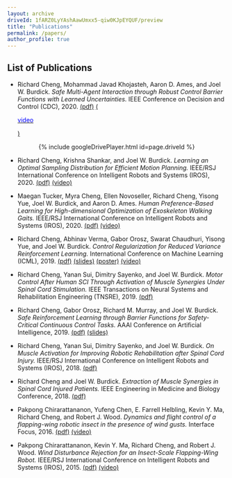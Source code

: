 ```yaml
---
layout: archive
driveId: 1fARZ0LyYAshAawUmxx5-qiw0KJpEYQUF/preview
title: "Publications"
permalink: /papers/
author_profile: true
---
```


List of Publications
------

* Richard Cheng, Mohammad Javad Khojasteh, Aaron D. Ames, and Joel W. Burdick. *Safe Multi-Agent Interaction through Robust Control Barrier Functions with Learned Uncertainties.* IEEE Conference on Decision and Control (CDC), 2020. [(pdf)](http://rcheng805.github.io/files/cdc2020.pdf) [(<p style="color:blue">video</p>)](http://rcheng805.github.io/files/CDC2020_video.mp4) <br/>

<p align="center">
{% include googleDrivePlayer.html id=page.driveId %}
</p>

* Richard Cheng, Krishna Shankar, and Joel W. Burdick. *Learning an Optimal Sampling Distribution for Efficient Motion Planning.* IEEE/RSJ International Conference on Intelligent Robots and Systems (IROS), 2020. [(pdf)](http://rcheng805.github.io/files/iros2020_tri.pdf) [(video)](http://rcheng805.github.io/files/IROS20_1807_VI_i.mp4) <br/>

* Maegan Tucker, Myra Cheng, Ellen Novoseller, Richard Cheng, Yisong Yue, Joel W. Burdick, and Aaron D. Ames. *Human Preference-Based Learning for High-dimensional Optimization of Exoskeleton Walking Gaits.* IEEE/RSJ International Conference on Intelligent Robots and Systems (IROS), 2020. [(pdf)](http://rcheng805.github.io/files/iros2020_gait.pdf) [(video)](http://rcheng805.github.io/files/IROS20_1917_VI_fi.mp4) <br/>

* Richard Cheng, Abhinav Verma, Gabor Orosz, Swarat Chaudhuri, Yisong Yue, and Joel W. Burdick. *Control Regularization for Reduced Variance Reinforcement Learning.* International Conference on Machine Learning (ICML), 2019. [(pdf)](http://rcheng805.github.io/files/icml2019_paper.pdf) [(slides)](http://rcheng805.github.io/files/icml2019_presentation.pdf) [(poster)](http://rcheng805.github.io/files/icml2019_poster.pdf) [(video)](http://rcheng805.github.io/files/CORERL_video.mp4) <br/>

* Richard Cheng, Yanan Sui, Dimitry Sayenko, and Joel W. Burdick. *Motor Control After Human SCI Through Activation of Muscle Synergies Under Spinal Cord Stimulation.* IEEE Transactions on Neural Systems and Rehabilitation Engineering (TNSRE), 2019. [(pdf)](http://rcheng805.github.io/files/tnsre2019_published.pdf) <br/>

* Richard Cheng, Gabor Orosz, Richard M. Murray, and Joel W. Burdick. *Safe Reinforcement Learning through Barrier Functions for Safety-Critical Continuous Control Tasks.* AAAI Conference on Artificial Intelligence, 2019. [(pdf)](http://rcheng805.github.io/files/aaai2019.pdf) [(slides)](http://rcheng805.github.io/files/aaai2019_slides.pdf)<br/>

* Richard Cheng, Yanan Sui, Dimitry Sayenko, and Joel W. Burdick. *On Muscle Activation for Improving Robotic Rehabilitation after Spinal Cord Injury.* IEEE/RSJ International Conference on Intelligent Robots and Systems (IROS), 2018. [(pdf)](http://rcheng805.github.io/files/iros2018.pdf) <br/>

* Richard Cheng and Joel W. Burdick. *Extraction of Muscle Synergies in Spinal Cord Injured Patients.* IEEE Engineering in Medicine and Biology Conference, 2018. [(pdf)](http://rcheng805.github.io/files/embc2018.pdf) <br/>

* Pakpong Chirarattananon, Yufeng Chen, E. Farrell Helbling, Kevin Y. Ma, Richard Cheng, and Robert J. Wood. *Dynamics and flight control of a flapping-wing robotic insect in the presence of wind gusts.* Interface Focus, 2016. [(pdf)](http://rcheng805.github.io/files/interface2016.pdf) [(video)](http://rcheng805.github.io/files/interface2016.mp4) <br/>

* Pakpong Chirarattananon, Kevin Y. Ma, Richard Cheng, and Robert J. Wood. *Wind Disturbance Rejection for an Insect-Scale Flapping-Wing Robot.* IEEE/RSJ International Conference on Intelligent Robots and Systems (IROS), 2015. [(pdf)](http://rcheng805.github.io/files/iros2015.pdf) [(video)](http://rcheng805.github.io/files/iros2015.mp4) <br/>
